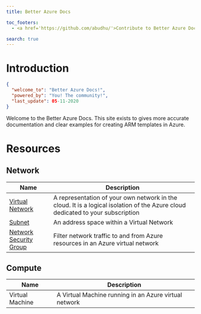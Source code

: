 ```yaml
---
title: Better Azure Docs

toc_footers:
  - <a href='https://github.com/abudhu/'>Contribute to Better Azure Docs!</a>

search: true
---
```


# Introduction

```json
{
  "welcome_to": "Better Azure Docs!",
  "powered_by": "You! The community!",
  "last_update": 05-11-2020
}
```

Welcome to the Better Azure Docs.  This site exists to gives more accurate documentation and clear examples for creating ARM templates in Azure.


# Resources

## Network

Name | Description
---- | -----
[Virtual Network](http://51.143.17.183:4567/vnet.html) | A representation of your own network in the cloud. It is a logical isolation of the Azure cloud dedicated to your subscription
[Subnet](http://51.143.17.183:4567/subnet.html) | An address space within a Virtual Network
[Network Security Group](http://51.143.17.183:4567/nsg.html) | Filter network traffic to and from Azure resources in an Azure virtual network

## Compute

Name | Description
---- | -----
Virtual Machine | A Virtual Machine running in an Azure virtual network